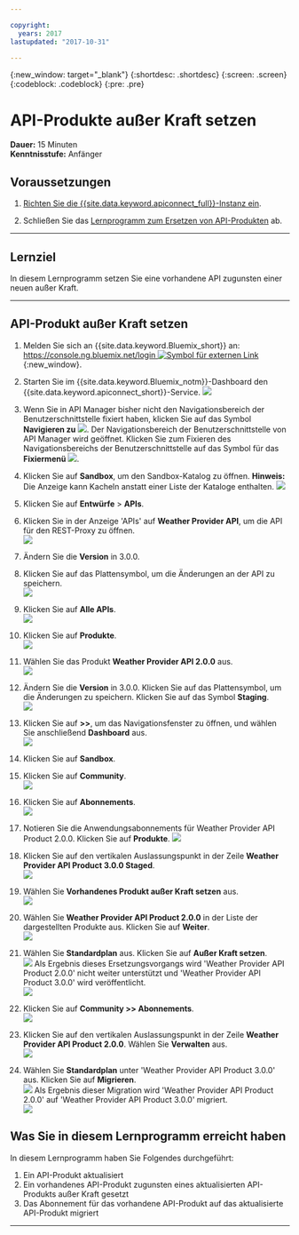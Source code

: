 ```yaml
---

copyright:
  years: 2017
lastupdated: "2017-10-31"

---
```


{:new_window: target="_blank"}
{:shortdesc: .shortdesc}
{:screen: .screen}
{:codeblock: .codeblock}
{:pre: .pre}

# API-Produkte außer Kraft setzen
**Dauer:** 15 Minuten  
**Kenntnisstufe:** Anfänger  

## Voraussetzungen

1. [Richten Sie die {{site.data.keyword.apiconnect_full}}-Instanz ein](tut_prereq_set_up_apic_instance.html).

2. Schließen Sie das [Lernprogramm zum Ersetzen von API-Produkten](tut_manage_replace.html) ab.

---
## Lernziel
In diesem Lernprogramm setzen Sie eine vorhandene API zugunsten einer neuen außer Kraft.

---
## API-Produkt außer Kraft setzen
1. Melden Sie sich an {{site.data.keyword.Bluemix_short}} an: [https://console.ng.bluemix.net/login ![Symbol für externen Link](../../../icons/launch-glyph.svg "Symbol für externen Link")](https://console.ng.bluemix.net/login){:new_window}.

2. Starten Sie im {{site.data.keyword.Bluemix_notm}}-Dashboard den {{site.data.keyword.apiconnect_short}}-Service.
![](images/Bluemix.png)

3. Wenn Sie in API Manager bisher nicht den Navigationsbereich der Benutzerschnittstelle fixiert haben, klicken Sie auf das Symbol **Navigieren zu** ![](images/navigate-to.png). Der Navigationsbereich der Benutzerschnittstelle von API Manager wird geöffnet. Klicken Sie zum Fixieren des Navigationsbereichs der Benutzerschnittstelle auf das Symbol für das **Fixiermenü** ![](images/pinned.png).

4. Klicken Sie auf **Sandbox**, um den Sandbox-Katalog zu öffnen. **Hinweis:** Die Anzeige kann Kacheln anstatt einer Liste der Kataloge enthalten.
![](images/del-sandbox-list.png)

4. Klicken Sie auf **Entwürfe** > **APIs**.

5. Klicken Sie in der Anzeige 'APIs' auf **Weather Provider API**, um die API für den REST-Proxy zu öffnen.  
![](images/rep-api-list.png)

6. Ändern Sie die **Version** in 3.0.0.

7. Klicken Sie auf das Plattensymbol, um die Änderungen an der API zu speichern.  
![](images/sup-change-version.png)

8. Klicken Sie auf **Alle APIs**.  
![](images/rep-all-apis.png)

9. Klicken Sie auf **Produkte**.  
![](images/sup-prods.png)

10.	Wählen Sie das Produkt **Weather Provider API 2.0.0** aus.  
![](images/sup-draft-prod-list.png)

11.	Ändern Sie die **Version** in 3.0.0. Klicken Sie auf das Plattensymbol, um die Änderungen zu speichern. Klicken Sie auf das Symbol **Staging**.  
![](images/sup-change-prod-vers-3.png)

12.	Klicken Sie auf **>>**, um das Navigationsfenster zu öffnen, und wählen Sie anschließend **Dashboard** aus.  
![](images/rep-dashboard.png)

13.	Klicken Sie auf **Sandbox**.

14.	Klicken Sie auf **Community**.  
![](images/sup-sand-dash.png)

15.	Klicken Sie auf **Abonnements**.  
![](images/sup-comm-orgs.png)

16.	Notieren Sie die Anwendungsabonnements für Weather Provider API Product 2.0.0. Klicken Sie auf **Produkte**.
![](images/sup-scriptions-200.png)  

17.	Klicken Sie auf den vertikalen Auslassungspunkt in der Zeile **Weather Provider API Product 3.0.0 Staged**.  
![](images/sup-stage-prod-3.png)

18.	Wählen Sie **Vorhandenes Produkt außer Kraft setzen** aus.  
![](images/sup-super-prod.png)

19.	Wählen Sie **Weather Provider API Product 2.0.0** in der Liste der dargestellten Produkte aus. Klicken Sie auf **Weiter**.  
![](images/sup-super-dialog-1.png)

20.	Wählen Sie **Standardplan** aus. Klicken Sie auf **Außer Kraft setzen**.  
![](images/sup-super-dialog-2.png)
    Als Ergebnis dieses Ersetzungsvorgangs wird 'Weather Provider API Product 2.0.0' nicht weiter unterstützt und 'Weather Provider API Product 3.0.0' wird veröffentlicht.  
![](images/sup-dash-prods-3.png) 
 
21.	Klicken Sie auf **Community >> Abonnements**.  
![](images/sup-scriptions-200.png)
 
22.	Klicken Sie auf den vertikalen Auslassungspunkt in der Zeile **Weather Provider API Product 2.0.0**. Wählen Sie **Verwalten** aus.  
![](images/sup-dots-manage.png) 

23.	Wählen Sie **Standardplan** unter 'Weather Provider API Product 3.0.0' aus. Klicken Sie auf **Migrieren**.  
![](images/sup-migrate-dialog.png)
    Als Ergebnis dieser Migration wird 'Weather Provider API Product 2.0.0' auf 'Weather Provider API Product 3.0.0' migriert.  
![](images/sup-migrated.png) 
 

 
## Was Sie in diesem Lernprogramm erreicht haben
In diesem Lernprogramm haben Sie Folgendes durchgeführt:

1. Ein API-Produkt aktualisiert
2. Ein vorhandenes API-Produkt zugunsten eines aktualisierten API-Produkts außer Kraft gesetzt
3. Das Abonnement für das vorhandene API-Produkt auf das aktualisierte API-Produkt migriert

---












